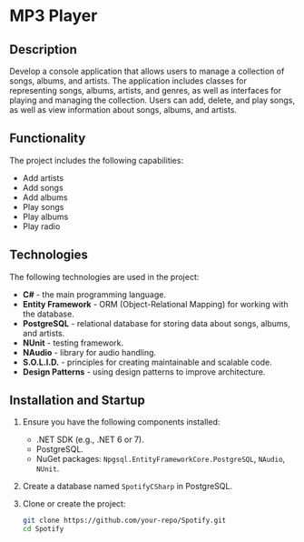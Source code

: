 # MP3 Player

## Description
Develop a console application that allows users to manage a collection of songs, albums, and artists. The application includes classes for representing songs, albums, artists, and genres, as well as interfaces for playing and managing the collection. Users can add, delete, and play songs, as well as view information about songs, albums, and artists.

## Functionality
The project includes the following capabilities:

- Add artists
- Add songs
- Add albums
- Play songs
- Play albums
- Play radio

## Technologies

The following technologies are used in the project:

- **C#** - the main programming language.
- **Entity Framework** - ORM (Object-Relational Mapping) for working with the database.
- **PostgreSQL** - relational database for storing data about songs, albums, and artists.
- **NUnit** - testing framework.
- **NAudio** - library for audio handling.
- **S.O.L.I.D.** - principles for creating maintainable and scalable code.
- **Design Patterns** - using design patterns to improve architecture.

## Installation and Startup

1. Ensure you have the following components installed:
   - .NET SDK (e.g., .NET 6 or 7).
   - PostgreSQL.
   - NuGet packages: `Npgsql.EntityFrameworkCore.PostgreSQL`, `NAudio`, `NUnit`.

2. Create a database named `SpotifyCSharp` in PostgreSQL.

3. Clone or create the project:

   ```bash
   git clone https://github.com/your-repo/Spotify.git
   cd Spotify
